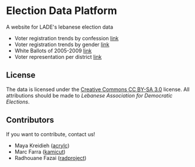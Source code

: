 Election Data Platform
========

A website for LADE's lebanese election data
  * Voter registration trends by confession [link](http://ladeleb.github.io/platform/confessions.html)  
  * Voter registration trends by gender [link](http://ladeleb.github.io/platform/gender.html)
  * White Ballots of 2005-2009 [link](http://ladeleb.github.io/platform/white_ballots.html)
  * Voter representation per district [link](http://ladeleb.github.io/platform/vote_power.html)
    
License
-------

The data is licensed under the [Creative Commons CC BY-SA 3.0](https://creativecommons.org/licenses/by-sa/3.0/) license. All attributions should be made to *Lebanese Association for Democratic Elections*.

Contributors
------------

If you want to contribute, contact us! 
  * Maya Kreidieh ([acrylc](http://github.com/acrylc))
  * Marc Farra ([kamicut](http://github.com/kamicut))
  * Radhouane Fazai ([radproject](http://github.com/radproject))
